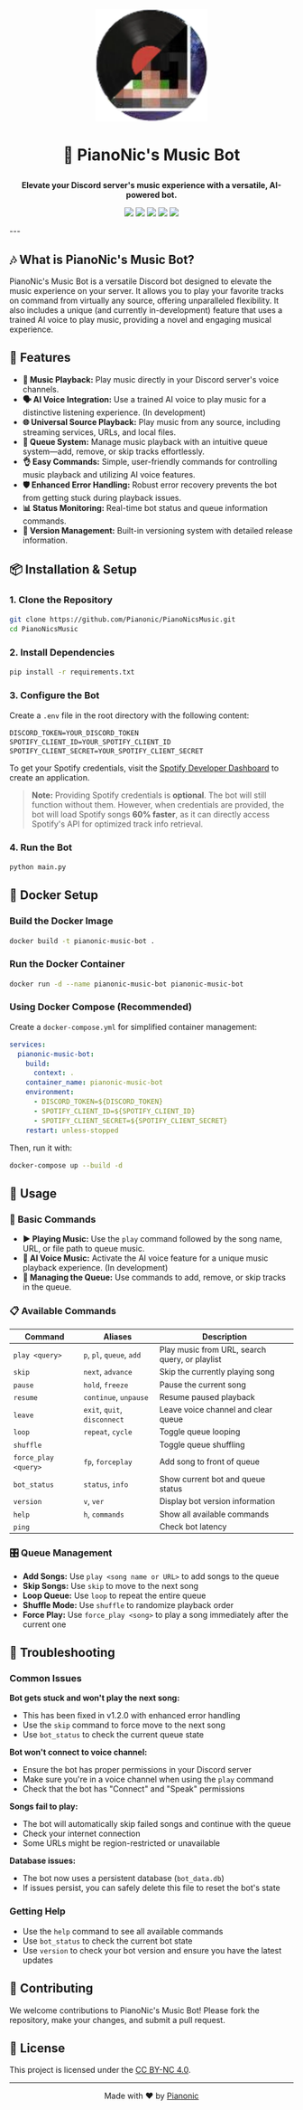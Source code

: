 <p align="center">
  <img src="https://github.com/Pianonic/PianoNicsMusic/blob/main/image/Logo.png?raw=true" alt="PianoNic's Music Bot" width="200"/>
</p>

# <p align="center">🎹 PianoNic's Music Bot</p>

<p align="center">
  <strong>Elevate your Discord server's music experience with a versatile, AI-powered bot.</strong>
</p>

<p align="center">
  <a><img src="https://hits.seeyoufarm.com/api/count/incr/badge.svg?url=https%3A%2F%2Fgithub.com%2FPianonic%2FPianoNicsMusic&count_bg=%232c234a&title_bg=%23555555&icon=discord.svg&icon_color=%23E7E7E7&title=Visits&edge_flat=false"/></a>
  <a href="https://github.com/Pianonic/PianoNicsMusic/blob/main/LICENSE.md"><img src="https://img.shields.io/badge/License-CC%20BY--NC%204.0-2c234a.svg"/></a>
  <a href="https://github.com/Pianonic/PianoNicsMusic?tab=readme-ov-file#-installation--setup"><img src="https://img.shields.io/badge/Selfhost-Instructions-2c234a.svg"/></a>
  <a><img src="https://img.shields.io/badge/Version-1.2.0-2c234a.svg"/></a>
  <a><img src="https://img.shields.io/badge/Python-3.8+-2c234a.svg"/></a>
</p>
---

## 🎶 What is PianoNic's Music Bot?

PianoNic's Music Bot is a versatile Discord bot designed to elevate the music experience on your server. It allows you to play your favorite tracks on command from virtually any source, offering unparalleled flexibility. It also includes a unique (and currently in-development) feature that uses a trained AI voice to play music, providing a novel and engaging musical experience.

## 🌟 Features

-   **🎵 Music Playback:** Play music directly in your Discord server's voice channels.
-   **🗣️ AI Voice Integration:** Use a trained AI voice to play music for a distinctive listening experience. (In development)
-   **🌐 Universal Source Playback:** Play music from any source, including streaming services, URLs, and local files.
-   **📜 Queue System:** Manage music playback with an intuitive queue system—add, remove, or skip tracks effortlessly.
-   **👌 Easy Commands:** Simple, user-friendly commands for controlling music playback and utilizing AI voice features.
-   **🛡️ Enhanced Error Handling:** Robust error recovery prevents the bot from getting stuck during playback issues.
-   **📊 Status Monitoring:** Real-time bot status and queue information commands.
-   **🔄 Version Management:** Built-in versioning system with detailed release information.

## 📦 Installation & Setup

### 1. Clone the Repository

```sh
git clone https://github.com/Pianonic/PianoNicsMusic.git
cd PianoNicsMusic
```

### 2. Install Dependencies

```sh
pip install -r requirements.txt
```

### 3. Configure the Bot

Create a `.env` file in the root directory with the following content:

```properties
DISCORD_TOKEN=YOUR_DISCORD_TOKEN
SPOTIFY_CLIENT_ID=YOUR_SPOTIFY_CLIENT_ID
SPOTIFY_CLIENT_SECRET=YOUR_SPOTIFY_CLIENT_SECRET
```

To get your Spotify credentials, visit the [Spotify Developer Dashboard](https://developer.spotify.com/documentation/web-api/concepts/apps) to create an application.

> **Note:** Providing Spotify credentials is **optional**. The bot will still function without them. However, when credentials are provided, the bot will load Spotify songs **60% faster**, as it can directly access Spotify's API for optimized track info retrieval.

### 4. Run the Bot

```sh
python main.py
```

## 🐳 Docker Setup

### Build the Docker Image

```sh
docker build -t pianonic-music-bot .
```

### Run the Docker Container

```sh
docker run -d --name pianonic-music-bot pianonic-music-bot
```

### Using Docker Compose (Recommended)

Create a `docker-compose.yml` for simplified container management:

```yaml
services:
  pianonic-music-bot:
    build:
      context: .
    container_name: pianonic-music-bot
    environment:
      - DISCORD_TOKEN=${DISCORD_TOKEN}
      - SPOTIFY_CLIENT_ID=${SPOTIFY_CLIENT_ID}
      - SPOTIFY_CLIENT_SECRET=${SPOTIFY_CLIENT_SECRET}
    restart: unless-stopped
```

Then, run it with:

```sh
docker-compose up --build -d
```

## 🚀 Usage

### 🎵 Basic Commands

-   **▶️ Playing Music:** Use the `play` command followed by the song name, URL, or file path to queue music.
-   **🎤 AI Voice Music:** Activate the AI voice feature for a unique music playback experience. (In development)
-   **🔀 Managing the Queue:** Use commands to add, remove, or skip tracks in the queue.

### 📋 Available Commands

| Command | Aliases | Description |
|---------|---------|-------------|
| `play <query>` | `p`, `pl`, `queue`, `add` | Play music from URL, search query, or playlist |
| `skip` | `next`, `advance` | Skip the currently playing song |
| `pause` | `hold`, `freeze` | Pause the current song |
| `resume` | `continue`, `unpause` | Resume paused playback |
| `leave` | `exit`, `quit`, `disconnect` | Leave voice channel and clear queue |
| `loop` | `repeat`, `cycle` | Toggle queue looping |
| `shuffle` | | Toggle queue shuffling |
| `force_play <query>` | `fp`, `forceplay` | Add song to front of queue |
| `bot_status` | `status`, `info` | Show current bot and queue status |
| `version` | `v`, `ver` | Display bot version information |
| `help` | `h`, `commands` | Show all available commands |
| `ping` | | Check bot latency |

### 🎛️ Queue Management

- **Add Songs:** Use `play <song name or URL>` to add songs to the queue
- **Skip Songs:** Use `skip` to move to the next song
- **Loop Queue:** Use `loop` to repeat the entire queue
- **Shuffle Mode:** Use `shuffle` to randomize playback order
- **Force Play:** Use `force_play <song>` to play a song immediately after the current one

## 🔧 Troubleshooting

### Common Issues

**Bot gets stuck and won't play the next song:**
- This has been fixed in v1.2.0 with enhanced error handling
- Use the `skip` command to force move to the next song
- Use `bot_status` to check the current queue state

**Bot won't connect to voice channel:**
- Ensure the bot has proper permissions in your Discord server
- Make sure you're in a voice channel when using the `play` command
- Check that the bot has "Connect" and "Speak" permissions

**Songs fail to play:**
- The bot will automatically skip failed songs and continue with the queue
- Check your internet connection
- Some URLs might be region-restricted or unavailable

**Database issues:**
- The bot now uses a persistent database (`bot_data.db`)
- If issues persist, you can safely delete this file to reset the bot's state

### Getting Help

- Use the `help` command to see all available commands
- Use `bot_status` to check the current bot state
- Use `version` to check your bot version and ensure you have the latest updates

## 🤝 Contributing

We welcome contributions to PianoNic's Music Bot! Please fork the repository, make your changes, and submit a pull request.

## 📄 License

This project is licensed under the [CC BY-NC 4.0](LICENSE.md).

---

<p align="center">Made with ❤️ by <a href="https://github.com/Pianonic">Pianonic</a></p>
